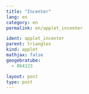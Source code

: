 ```yaml
---
title: "Incenter"
lang: en
category: en
permalink: en/applet_incenter

ident: applet_incenter
parent: triangles
kind: applet
mathjax: false
geogebratube:
  - 864123

layout: post
type: post
---
```


<div style="height:600px; width:800px; margin: auto;" id="applet_container864123"></div>